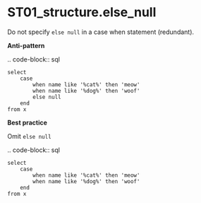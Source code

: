 # ST01_structure.else_null

Do not specify ``else null`` in a case when statement (redundant).

**Anti-pattern**

.. code-block:: sql

    select
        case
            when name like '%cat%' then 'meow'
            when name like '%dog%' then 'woof'
            else null
        end
    from x

**Best practice**

Omit ``else null``

.. code-block:: sql

    select
        case
            when name like '%cat%' then 'meow'
            when name like '%dog%' then 'woof'
        end
    from x
